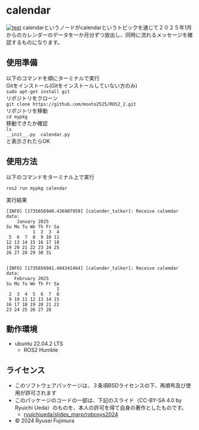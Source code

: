 # calendar
[![test](https://github.com/mooto2525/ROS2_2/actions/workflows/test.yml/badge.svg)](https://github.com/mooto2525/ROS2_2/actions/workflows/test.yml)
calendarというノードがcalendarというトピックを通じて２０２５年1月からのカレンダーのデータを一か月分ずつ放出し、同時に流れるメッセージを確認するものになります。  

## 使用準備
以下のコマンドを順にターミナルで実行  
Gitをインストール(Gitをインストールしていない方のみ)  
```sudo apt-get install git```  
リポジトリをクローン  
```git clone https://github.com/mooto2525/ROS2_2.git```  
リポジトリを移動  
```cd mypkg```  
移動できたか確認  
```ls```  
```__init__.py  calendar.py```  
と表示されたらOK  
## 使用方法
以下のコマンドをターミナル上で実行  
```
ros2 run mypkg calendar
```  
実行結果  
```
[INFO] [1735656940.436907959] [calender_talker]: Receive calemdar data:
    January 2025
Su Mo Tu We Th Fr Sa
          1  2  3  4
 5  6  7  8  9 10 11
12 13 14 15 16 17 18
19 20 21 22 23 24 25
26 27 28 29 30 31


[INFO] [1735656941.404341464] [calender_talker]: Receive calemdar data:
   February 2025
Su Mo Tu We Th Fr Sa
                   1
 2  3  4  5  6  7  8
 9 10 11 12 13 14 15
16 17 18 19 20 21 22
23 24 25 26 27 28
```
## 動作環境
* ubuntu 22.04.2 LTS
  * ROS2 Humble

## ライセンス
  
- このソフトウェアパッケージは、３条項BSDライセンスの下、再頒布及び使用が許可されます
- このパッケージのコードの一部は、下記のスライド（CC-BY-SA 4.0 by Ryuichi Ueda）のものを、本人の許可を得て自身の著作としたものです。
  - [ryuichiueda/slides_marp/robosys2024](https://github.com/ryuichiueda/slides_marp/tree/master/robosys2024)
- © 2024 Ryusei Fujimura
